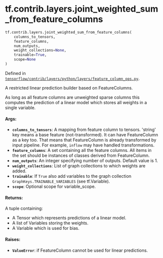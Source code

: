 <div itemscope itemtype="http://developers.google.com/ReferenceObject">
<meta itemprop="name" content="tf.contrib.layers.joint_weighted_sum_from_feature_columns" />
<meta itemprop="path" content="Stable" />
</div>

# tf.contrib.layers.joint_weighted_sum_from_feature_columns

``` python
tf.contrib.layers.joint_weighted_sum_from_feature_columns(
    columns_to_tensors,
    feature_columns,
    num_outputs,
    weight_collections=None,
    trainable=True,
    scope=None
)
```



Defined in [`tensorflow/contrib/layers/python/layers/feature_column_ops.py`](https://www.tensorflow.org/code/tensorflow/contrib/layers/python/layers/feature_column_ops.py).

A restricted linear prediction builder based on FeatureColumns.

As long as all feature columns are unweighted sparse columns this computes the
prediction of a linear model which stores all weights in a single variable.

#### Args:

* <b>`columns_to_tensors`</b>: A mapping from feature column to tensors. 'string' key
    means a base feature (not-transformed). It can have FeatureColumn as a
    key too. That means that FeatureColumn is already transformed by input
    pipeline. For example, `inflow` may have handled transformations.
* <b>`feature_columns`</b>: A set containing all the feature columns. All items in the
    set should be instances of classes derived from FeatureColumn.
* <b>`num_outputs`</b>: An integer specifying number of outputs. Default value is 1.
* <b>`weight_collections`</b>: List of graph collections to which weights are added.
* <b>`trainable`</b>: If `True` also add variables to the graph collection
    `GraphKeys.TRAINABLE_VARIABLES` (see tf.Variable).
* <b>`scope`</b>: Optional scope for variable_scope.


#### Returns:

A tuple containing:

* A Tensor which represents predictions of a linear model.
* A list of Variables storing the weights.
* A Variable which is used for bias.


#### Raises:

* <b>`ValueError`</b>: if FeatureColumn cannot be used for linear predictions.